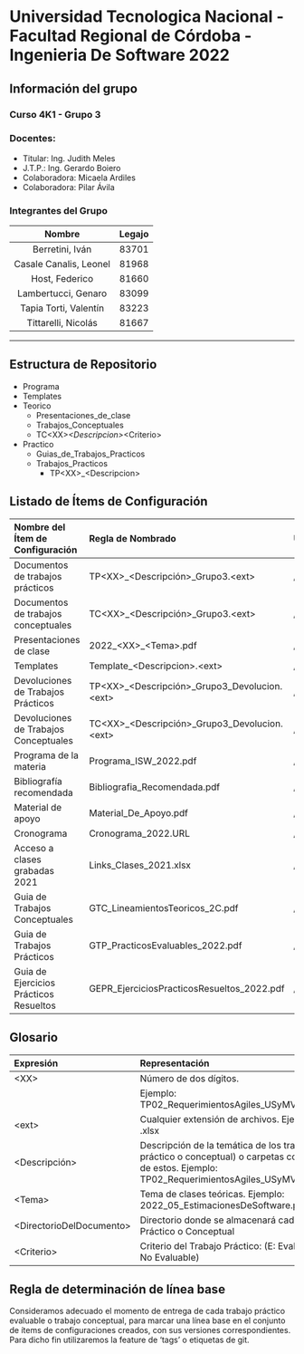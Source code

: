 # Universidad Tecnologica Nacional - Facultad Regional de Córdoba - Ingenieria De Software 2022

## Información del grupo

### Curso 4K1 - Grupo 3

### Docentes: 
+ Titular: Ing. Judith Meles
+ J.T.P.: Ing. Gerardo Boiero
+ Colaboradora: Micaela Ardiles
+ Colaboradora: Pilar Ávila


### Integrantes del Grupo

|        Nombre         | Legajo                |
| :------------------:  | :------------------:  |
| Berretini, Iván       | 83701                 |
| Casale Canalis, Leonel| 81968                 |
| Host, Federico        | 81660                 |
| Lambertucci, Genaro   | 83099                 |
| Tapia Torti, Valentín | 83223                 |
| Tittarelli, Nicolás   | 81667                 |

---

## Estructura de Repositorio

- Programa
- Templates
- Teorico
  - Presentaciones_de_clase
  - Trabajos_Conceptuales
  - TC\<XX>_\<Descripcion>_\<Criterio>
- Practico
  - Guias_de_Trabajos_Practicos
  - Trabajos_Practicos
    - TP\<XX>_\<Descripcion>

## Listado de Ítems de Configuración 
|Nombre del Ítem de Configuración|Regla de Nombrado|Ubicación Física (Ruta Relativa)|
|:----|:----|:----|
|Documentos de trabajos prácticos|TP\<XX>_\<Descripción>_Grupo3.\<ext>|/Practico/Trabajos_Practicos/\<DirectorioDelDocumento>/|
|Documentos de trabajos conceptuales|TC\<XX>_\<Descripción>_Grupo3.\<ext>|/Teorico/Trabajos_Conceptuales/\<DirectorioDelDocumento>/|
|Presentaciones de clase|2022_\<XX>_\<Tema>.pdf|/Teorico/Presentaciones_De_Clase/|
|Templates|Template_\<Descripcion>.\<ext>|/Templates/|
|Devoluciones de Trabajos Prácticos|TP\<XX>_\<Descripción>_Grupo3_Devolucion.\<ext>|/Practico/Trabajos_Practicos/\<DirectorioDelDocumento>/|
|Devoluciones de Trabajos Conceptuales|TC\<XX>_\<Descripción>_Grupo3_Devolucion.\<ext>|/Teorico/Trabajos_Conceptuales/\<DirectorioDelDocumento>/|
|Programa de la materia|Programa_ISW_2022.pdf|/Programa/|
|Bibliografía recomendada|Bibliografia_Recomendada.pdf|/Teorico/|
|Material de apoyo|Material_De_Apoyo.pdf|/Teorico/|
|Cronograma|Cronograma_2022.URL|/Programa/|
|Acceso a clases grabadas 2021|Links_Clases_2021.xlsx|/Programa/|
|Guia de Trabajos Conceptuales|GTC_LineamientosTeoricos_2C.pdf|/Teorico/Trabajos_Conceptuales/|
|Guia de Trabajos Prácticos|GTP_PracticosEvaluables_2022.pdf|/Practico/Guias_de_Trabajos_Practicos|
|Guia de Ejercicios Prácticos Resueltos|GEPR_EjerciciosPracticosResueltos_2022.pdf|/Practico/Guias_de_Trabajos_Practicos|

## Glosario

|Expresión|Representación|
|:----|:----|
| \<XX>|Número de dos dígitos.|
| |Ejemplo: TP02_RequerimientosAgiles_USyMVP_Grupo3.pdf|
| \<ext>|Cualquier extensión de archivos. Ejemplo: .pdf, .xlsx|
| \<Descripción>|Descripción de la temática de los trabajos, (ya sea práctico o conceptual) o carpetas contenedoras de estos. Ejemplo: TP02_RequerimientosAgiles_USyMVP_Grupo3.pdf|
| \<Tema>|Tema de clases teóricas. Ejemplo: 2022_05_EstimacionesDeSoftware.pdf|
| \<DirectorioDelDocumento>|Directorio donde se almacenará cada Trabajo Práctico o Conceptual|
| \<Criterio>               | Criterio del Trabajo Práctico: (E: Evaluable \| NE: No Evaluable)                                            |

## Regla de determinación de línea base
Consideramos adecuado el momento de entrega de cada trabajo práctico evaluable o trabajo conceptual, para marcar una línea base en el conjunto de ítems de configuraciones creados, con sus versiones correspondientes. Para dicho fin utilizaremos la feature de ‘tags’ o etiquetas de git.
